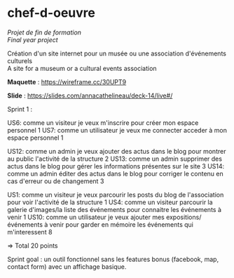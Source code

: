 # chef-d-oeuvre
_Projet de fin de formation_  
_Final year project_  

Création d'un site internet pour un musée ou une association d'événements culturels  
A site for a museum or a cultural events association  

**Maquette** : https://wireframe.cc/30UPT9

**Slide** : https://slides.com/annacathelineau/deck-14/live#/

Sprint 1 :

US6: comme un visiteur je veux m'inscrire pour créer mon espace personnel 1
US7: comme un utilisateur je veux me connecter acceder à mon espace personnel 1

US12: comme un admin je veux ajouter des actus dans le blog pour montrer au public l'activité de la structure 2
US13: comme un admin supprimer des actus dans le blog pour gérer les informations présentes sur le site 3
US14: comme un admin éditer des actus dans le blog pour corriger le contenu en cas d'erreur ou de changement 3

US1: comme un visiteur je veux parcourir les posts du blog de l'association pour voir l'activité de la structure 1
US4: comme un visiteur parcourir la galerie d'images/la liste des événements pour connaitre les événements à venir 1
US10: comme un utilisateur je veux ajouter mes expositions/événements à venir pour garder en mémoire les événements qui m'interessent 8

=> Total 20 points

Sprint goal : un outil fonctionnel sans les features bonus (facebook, map, contact form) avec un affichage basique.


